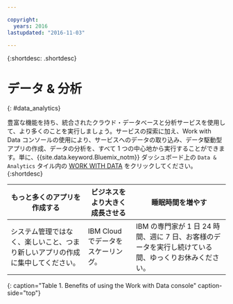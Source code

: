 ```yaml
---

copyright:
  years: 2016
lastupdated: "2016-11-03"

---
```


{:shortdesc: .shortdesc}

# データ & 分析
{: #data_analytics}

豊富な機能を持ち、統合されたクラウド・データベースと分析サービスを使用して、より多くのことを実行しましょう。サービスの探索に加え、Work with Data コンソールの使用により、サービスへのデータの取り込み、データ駆動型アプリの作成、データの分析を、すべて 1 つの中心地から実行することができます。単に、{{site.data.keyword.Bluemix_notm}} ダッシュボード上の `Data & Analytics` タイル内の [WORK WITH DATA](https://console.ng.bluemix.net/data/services/) をクリックしてください。
{:shortdesc}


もっと多くのアプリを作成する | ビジネスをより大きく成長させる | 睡眠時間を増やす
---- | ---- | ----
システム管理ではなく、楽しいこと、つまり新しいアプリの作成に集中してください。 | IBM Cloud でデータをスケーリング。 | IBM の専門家が 1 日 24 時間、週に 7 日、お客様のデータを実行し続けている間、ゆっくりお休みください。
{: caption="Table 1. Benefits of using the Work with Data console" caption-side="top"}

